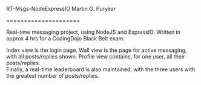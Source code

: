 RT-Msgs-NodeExpressIO
Martin G. Puryear

=====================

  Real-time messaging project, using NodeJS and ExpressIO. 
  Written in approx 4 hrs for a CodingDojo Black Belt exam.

  Index view is the login page. Wall view is the page for 
active messaging, with all posts/replies shown.  Profile
view contains, for one user, all their posts/replies.  
Finally, a real-time leaderboard is also maintained, with
the three users with the greatest number of posts/replies.
